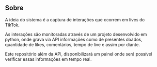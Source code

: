 ## Sobre

A ideia do sistema é a captura de interações que ocorrem em lives do TikTok.

As interações são monitoradas através de um projeto desenvolvido em python, onde grava via API informações como de presentes doados, quantidade de likes, comentários, tempo de live e assim por diante.

Este repositório além da API, disponibilizará um painel onde será possível verificar essas informações em tempo real.
